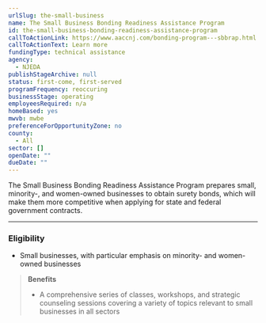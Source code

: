 ```yaml
---
urlSlug: the-small-business
name: The Small Business Bonding Readiness Assistance Program
id: the-small-business-bonding-readiness-assistance-program
callToActionLink: https://www.aaccnj.com/bonding-program---sbbrap.html
callToActionText: Learn more
fundingType: technical assistance
agency:
  - NJEDA
publishStageArchive: null
status: first-come, first-served
programFrequency: reoccuring
businessStage: operating
employeesRequired: n/a
homeBased: yes
mwvb: mwbe
preferenceForOpportunityZone: no
county:
  - All
sector: []
openDate: ""
dueDate: ""
---
```


The Small Business Bonding Readiness Assistance Program prepares small, minority-, and women-owned businesses to obtain surety bonds, which will make them more competitive when applying for state and federal government contracts.

---
### Eligibility 
* Small businesses, with particular emphasis on minority- and women-owned businesses

>**Benefits**
>* A comprehensive series of classes, workshops, and strategic counseling sessions covering a variety of topics relevant to small businesses in all sectors
